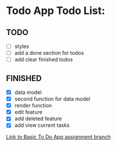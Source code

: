 # Todo App Todo List:

## TODO

-   [ ] styles
-   [ ] add a done section for todos
-   [ ] add clear finished todos

## FINISHED

-   [x] data model
-   [x] second function for data model
-   [x] render function
-   [x] edit feature
-   [x] add deleted feature
-   [x] add view current tasks

[Link to Basic To Do App assignment branch](https://github.com/brandonpretelt/todo-app/tree/basic-todo-app)
